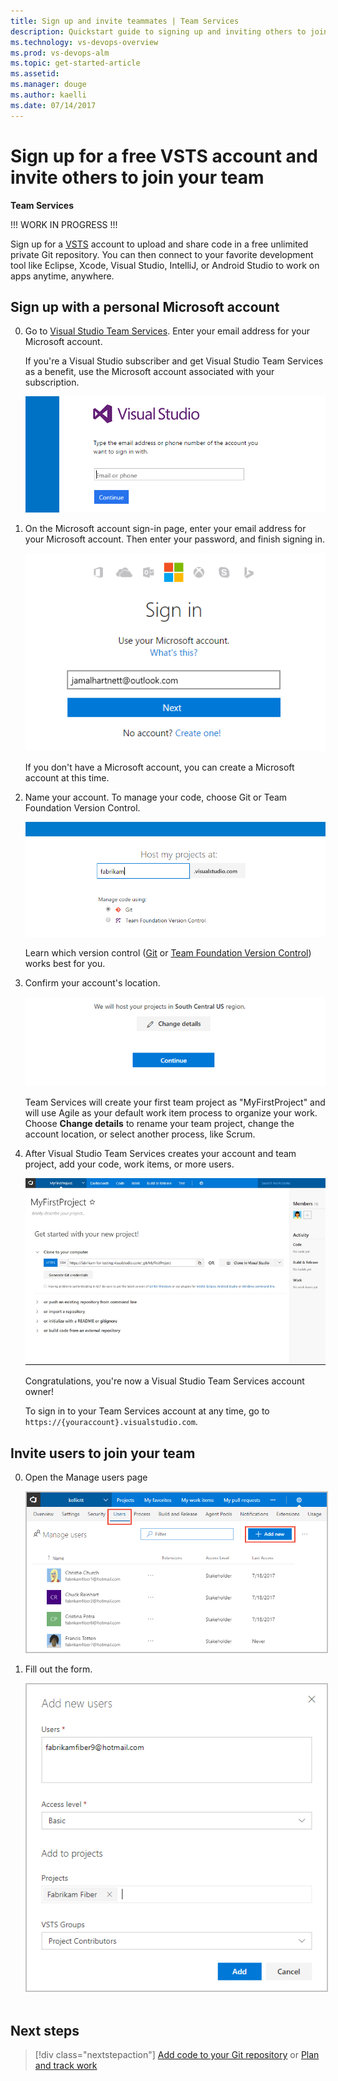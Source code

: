```yaml
---
title: Sign up and invite teammates | Team Services  
description: Quickstart guide to signing up and inviting others to join a team project in VSTS 
ms.technology: vs-devops-overview 
ms.prod: vs-devops-alm
ms.topic: get-started-article  
ms.assetid: 
ms.manager: douge
ms.author: kaelli
ms.date: 07/14/2017
---
```


# Sign up for a free VSTS account and invite others to join your team  
**Team Services**

!!! WORK IN PROGRESS !!! 
 
Sign up for a [VSTS](https://www.visualstudio.com/products/visual-studio-team-services-vs) 
account to upload and share code in a free unlimited private 
Git repository. You can then connect to your favorite development tool like Eclipse, Xcode, 
Visual Studio, IntelliJ, or Android Studio to work on apps anytime, anywhere. 


<a name="MicrosoftAccount"></a>
##	Sign up with a personal Microsoft account

0.	Go to [Visual Studio Team Services](https://go.microsoft.com/fwlink/?LinkId=307137&clcid=0x409). 
Enter your email address for your Microsoft account. 

	If you're a Visual Studio subscriber 
	and get Visual Studio Team Services as a benefit, 
	use the Microsoft account associated with your subscription. 

	![Enter your email address](../accounts/_img/_shared/sign-in.png)

0.	On the Microsoft account sign-in page, 
enter your email address for your Microsoft account. 
Then enter your password, and finish signing in.

	![Enter password for your Microsoft account](../accounts/_img/_shared/sign-in-msa2.png)

	If you don't have a Microsoft account, 
	you can create a Microsoft account at this time. 

0.	Name your  account. 
To manage your code, choose Git or Team Foundation Version Control.

	![Name your Visual Studio Team Services account, choose your version control](../accounts/_img/sign-up-visual-studio-team-services/create-team-services-account.png)

	Learn which version control ([Git](../git/overview.md) 
	or [Team Foundation Version Control](../tfvc/overview.md)) 
	works best for you.

0.	Confirm your account's location. 

	![Rename team project, change account location, or select another process](../accounts/_img/sign-up-visual-studio-team-services/check-account-location-standard.png)
	
	Team Services will create your first team project as "MyFirstProject" 
	and will use Agile as your default work item process to organize your work. 
	Choose **Change details** to 
	rename your team project, change the account location, or select another process, like Scrum.

0.	After Visual Studio Team Services creates your account and team project, 
add your code, work items, or more users.

	![Add code or work items](../accounts/_img/_shared/team-project-created.png)

	Congratulations, you're now a Visual Studio Team Services account owner! 

	To sign in to your Team Services account at any time, go to ```https://{youraccount}.visualstudio.com```.

## Invite users to join your team

0. Open the Manage users page

	<img src="_img/invite-users-manage-admin-page.png" alt="Web portal, account admin context, Open the manage users page" style="border: 2px solid #C3C3C3;" />  

0. Fill out the form. 
 
	<img src="_img/invite-users-add-user-dialog.png" alt="Web portal, account admin context, Add new users dialog" style="border: 2px solid #C3C3C3;" />   

## Next steps  
 
> [!div class="nextstepaction"]
> [Add code to your Git repository](/vsts/git/create-new-repo?toc=/vsts/user-guide/toc.json&bc=/vsts/user-guide/breadcrumb/toc.json) 
> or 
> [Plan and track work](plan-track-work.md) 
 